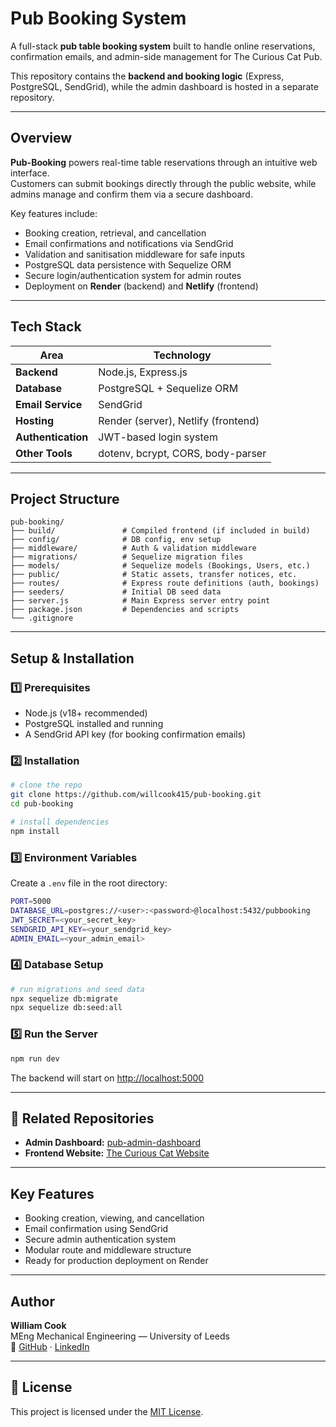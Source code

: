 # Pub Booking System 

A full-stack **pub table booking system** built to handle online reservations, confirmation emails, and admin-side management for The Curious Cat Pub.

This repository contains the **backend and booking logic** (Express, PostgreSQL, SendGrid), while the admin dashboard is hosted in a separate repository.

---

## Overview

**Pub-Booking** powers real-time table reservations through an intuitive web interface.  
Customers can submit bookings directly through the public website, while admins manage and confirm them via a secure dashboard.

Key features include:
- Booking creation, retrieval, and cancellation
- Email confirmations and notifications via SendGrid
- Validation and sanitisation middleware for safe inputs
- PostgreSQL data persistence with Sequelize ORM
- Secure login/authentication system for admin routes
- Deployment on **Render** (backend) and **Netlify** (frontend)

---

## Tech Stack

| Area | Technology |
|------|-------------|
| **Backend** | Node.js, Express.js |
| **Database** | PostgreSQL + Sequelize ORM |
| **Email Service** | SendGrid |
| **Hosting** | Render (server), Netlify (frontend) |
| **Authentication** | JWT-based login system |
| **Other Tools** | dotenv, bcrypt, CORS, body-parser |

---

## Project Structure

```
pub-booking/
├── build/               # Compiled frontend (if included in build)
├── config/              # DB config, env setup
├── middleware/          # Auth & validation middleware
├── migrations/          # Sequelize migration files
├── models/              # Sequelize models (Bookings, Users, etc.)
├── public/              # Static assets, transfer notices, etc.
├── routes/              # Express route definitions (auth, bookings)
├── seeders/             # Initial DB seed data
├── server.js            # Main Express server entry point
├── package.json         # Dependencies and scripts
└── .gitignore
```

---

## Setup & Installation

### 1️⃣ Prerequisites
- Node.js (v18+ recommended)
- PostgreSQL installed and running
- A SendGrid API key (for booking confirmation emails)

### 2️⃣ Installation

```bash
# clone the repo
git clone https://github.com/willcook415/pub-booking.git
cd pub-booking

# install dependencies
npm install
```

### 3️⃣ Environment Variables

Create a `.env` file in the root directory:

```bash
PORT=5000
DATABASE_URL=postgres://<user>:<password>@localhost:5432/pubbooking
JWT_SECRET=<your_secret_key>
SENDGRID_API_KEY=<your_sendgrid_key>
ADMIN_EMAIL=<your_admin_email>
```

### 4️⃣ Database Setup

```bash
# run migrations and seed data
npx sequelize db:migrate
npx sequelize db:seed:all
```

### 5️⃣ Run the Server

```bash
npm run dev
```

The backend will start on [http://localhost:5000](http://localhost:5000)

---

## 🔗 Related Repositories

- **Admin Dashboard:** [pub-admin-dashboard](https://github.com/willcook415/pub-admin-dashboard)
- **Frontend Website:** [The Curious Cat Website](https://github.com/willcook415/the-curious-cat)

---

## Key Features

- Booking creation, viewing, and cancellation  
- Email confirmation using SendGrid  
- Secure admin authentication system  
- Modular route and middleware structure  
- Ready for production deployment on Render  

---

## Author

**William Cook**  
MEng Mechanical Engineering — University of Leeds  
🔗 [GitHub](https://github.com/willcook415) · [LinkedIn](https://www.linkedin.com/in/william-g-cook)

---

## 📜 License

This project is licensed under the [MIT License](LICENSE).
